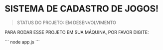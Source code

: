 <H1>SISTEMA DE CADASTRO DE JOGOS!</H1>

> STATUS DO PROJETO: EM DESENVOLVIMENTO

PARA RODAR ESSE PROJETO EM SUA MÁQUINA, POR FAVOR DIGITE:

´´´
node app.js
´´´
